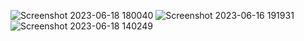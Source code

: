 
![Screenshot 2023-06-18 180040](https://github.com/amirrahi29/Admin-Panel-Template-ReactJs/assets/107117774/b7c0455d-1ef9-4b4b-af40-60298c2f39fb)
![Screenshot 2023-06-16 191931](https://github.com/amirrahi29/Admin-Panel-Template-ReactJs/assets/107117774/14447696-ddb9-45b6-bb75-f7542f337f6d)
![Screenshot 2023-06-18 140249](https://github.com/amirrahi29/Admin-Panel-Template-ReactJs/assets/107117774/d596d318-136b-479f-ae93-137b6dfbd4b4)
